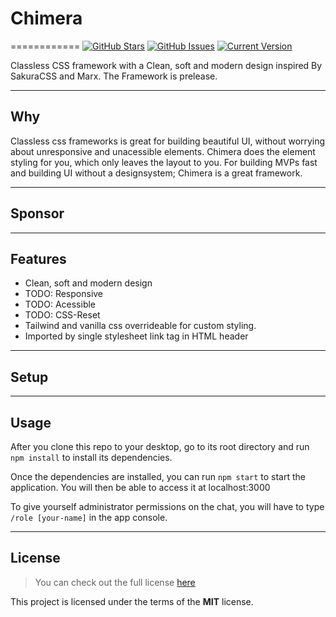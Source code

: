 # Chimera
============
[![GitHub Stars](https://img.shields.io/github/stars/J0hans1/Chimera.svg)](https://github.com/J0hans1/Chimera/stargazers) 
[![GitHub Issues](https://img.shields.io/github/issues/J0hans1/Chimera.svg)](https://github.com/J0hans1/Chimera/issues) 
[![Current Version](https://img.shields.io/badge/version-1.0.7-green.svg)](https://github.com/J0hans1/Chimera)

Classless CSS framework with a Clean, soft and modern design inspired By SakuraCSS and Marx. The Framework is prelease.

---
## Why
Classless css frameworks is great for building beautiful UI, without worrying about unresponsive and unacessible elements. Chimera does the element styling for you, which only leaves the layout to you. For building MVPs fast and building UI without a designsystem; Chimera is a great framework.

---
## Sponsor

---

## Features
- Clean, soft and modern design
- TODO: Responsive
- TODO: Acessible
- TODO: CSS-Reset
- Tailwind and vanilla css overrideable for custom styling.
- Imported by single stylesheet link tag in HTML header

---

## Setup

---

## Usage
After you clone this repo to your desktop, go to its root directory and run `npm install` to install its dependencies.

Once the dependencies are installed, you can run  `npm start` to start the application. You will then be able to access it at localhost:3000

To give yourself administrator permissions on the chat, you will have to type `/role [your-name]` in the app console.

---

## License
>You can check out the full license [here](https://github.com/J0hans1/Chimera/blob/master/LICENSE)

This project is licensed under the terms of the **MIT** license.